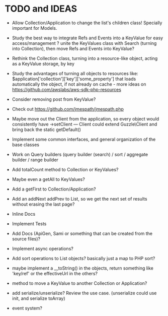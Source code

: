 # TODO and IDEAS

- Allow Collection/Application to change the list's children class! Specially important for Models.

- Study the best way to integrate Refs and Events into a KeyValue for easy access/management ? unite the KeyValues class with Search (turning into Collection), then move Refs and Events into KeyValue?

- Rethink the Collection class, turning into a resource-like object, acting as a KeyValue storage, by key

- Study the advantages of turning all objects to resources like: $application['collection']['key']['some_property'] that loads automatically the object, if not already on cache  - more ideas on https://github.com/awslabs/aws-sdk-php-resources

- Consider removing post from KeyValue?

- Check out https://github.com/jmespath/jmespath.php

- Maybe move out the Client from the application, so every object would consistently have ->setClient — Client could extend Guzzle\Client and bring back the static getDefault()

- Implement some common interfaces, and general organization of the base classes

- Work on Query builders (query builder (search) / sort / aggregate builder / range builder

- Add totalCount method to Collection or KeyValues?

- Maybe even a getAll to KeyValues?

- Add a getFirst to Collection/Application?

- Add an addNext addPrev to List, so we get the next set of results without erasing the last page?

- Inline Docs

- Implement Tests

- Add Docs (ApiGen, Sami or something that can be created from the source files)?

- Implement async operations?

- Add sort operations to List objects? basically just a map to PHP sort?

- maybe implement a __toString() in the objects, return something like 'key/ref' or the effectiveUrl in the others?

- method to move a KeyValue to another Collection or Application?

- add serialize/unserialize? Review the use case. (unserialize could use init, and serialize toArray)

- event system?
